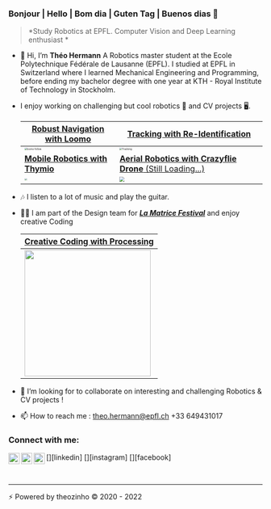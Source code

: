 
### Bonjour | Hello | Bom dia | Guten Tag | Buenos dias 👋

> *Study Robotics at EPFL. Computer Vision and Deep Learning enthusiast *

- 👋 Hi, I’m **Théo Hermann**
    A Robotics master student at the Ecole Polytechnique Fédérale de Lausanne (EPFL).
    I studied at EPFL in Switzerland where I learned Mechanical Engineering and Programming,
    before ending my bachelor degree with one year at KTH - Royal Institute of Technology in Stockholm.

- I enjoy working on challenging but cool robotics 🤖 and CV projects 🖥️. 

  | [**Robust Navigation with Loomo**]() | [**Tracking with Re-Identification**](https://github.com/theoh-io/Single-Person-Tracking-Benchmark) |
  | ------------------------------------------------------------ | ------------------------------------------------------------ |
  | <img src="./gif/loomo.gif" alt="loomo follow" style="zoom: 30%;" /> | <img src="./gif/BlurBody.gif" alt="Tracking" style="zoom: 30%;" /> |
  | [**Mobile Robotics with Thymio**](https://github.com/theoh-io/EPFL_MobileRobotics_2021) |  [**Aerial Robotics with Crazyflie Drone** (Still Loading...)](https://github.com/theoh-io/Aerial-Robotics)|
  | <img src="./gif/thymio.gif" style="zoom: 30%;" />     | <img src="./gif/drone.gif" style="zoom: 60%;" />          |



- 🎶 I listen to a lot of music and play the guitar.

- 🧑‍🎨 I am part of the Design team for [***La Matrice Festival***](https://lamatricefestival.ch/) and enjoy creative Coding 

  | [**Creative Coding with Processing**](https://github.com/theoh-io/Creative-Coding) |
  | ------------------------------------------------------------ |
  | <img src="./gif/Logo.gif" width="250"/> |

- 💞️ I’m looking for to collaborate on interesting and challenging Robotics & CV projects !

- 📫 How to reach me :
    theo.hermann@epfl.ch
    +33 649431017

### Connect with me:

[<img align="left" alt="theohermann| LinkedIn" width="22px" src="https://cdn.jsdelivr.net/npm/simple-icons@v3/icons/linkedin.svg" />][linkedin]
[<img align="left" alt="theohermann | Instagram" width="22px" src="https://cdn.jsdelivr.net/npm/simple-icons@v3/icons/instagram.svg" />][instagram]
[<img align="left" alt="theohermann | Facebook" width="22px" src="https://cdn.jsdelivr.net/npm/simple-icons@v3/icons/facebook.svg" />][facebook]

<br />
  
------

⚡️ Powered by theozinho © 2020 - 2022
